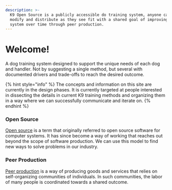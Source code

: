 ```yaml
---
description: >-
  K9 Open Source is a publicly accessible do training system, anyone can see,
  modify and distribute as they see fit with a shared goal of improving the
  system over time through peer production.
---
```


# Welcome!

A dog training system designed to support the unique needs of each dog and handler. Not by suggesting a single method, but several with documented drivers and trade-offs to reach the desired outcome. 

{% hint style="info" %}
The concepts and information on this site are currently in the design phases. It is currently targeted at people interested in dissecting the details in current K9 training methods and organizing them in a way where we can successfully communicate and iterate on.
{% endhint %}

### Open Source

[Open source](https://en.wikipedia.org/wiki/Open_source) is a term that originally referred to open source software for computer systems. It has since become a way of working that reaches out beyond the scope of software production. We can use this model to find new ways to solve problems in our industry.

### Peer Production

[Peer production](https://en.wikipedia.org/wiki/Peer_production) is a way of producing goods and services that relies on self-organizing communities of individuals. In such communities, the labor of many people is coordinated towards a shared outcome.



